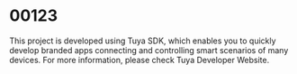 # 00123
This project is developed using Tuya SDK, which enables you to quickly develop branded apps connecting and controlling smart scenarios of many devices.
For more information, please check Tuya Developer Website.
